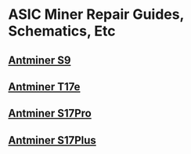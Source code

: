# ASIC Miner Repair Guides, Schematics, Etc

## [Antminer S9](./Bitmain/Antminer/S9/README.md)

## [Antminer T17e](./Bitmain/Antminer/T17e/README.md)

## [Antminer S17Pro](./Bitmain/Antminer/S17Pro/README.md)

## [Antminer S17Plus](./Bitmain/Antminer/S17Plus/README.md)
